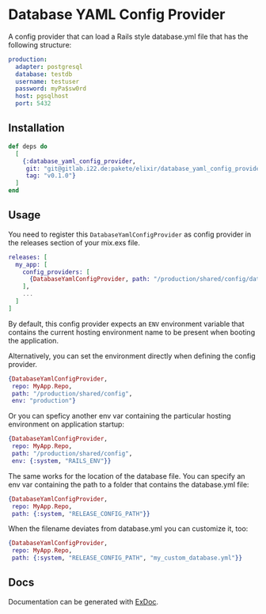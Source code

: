 # Database YAML Config Provider

A config provider that can load a Rails style database.yml file that has the
following structure:

```yaml
production:
  adapter: postgresql
  database: testdb
  username: testuser
  password: myPa$sw0rd
  host: pgsqlhost
  port: 5432
```

## Installation

```elixir
def deps do
  [
    {:database_yaml_config_provider,
     git: "git@gitlab.i22.de:pakete/elixir/database_yaml_config_provider.git",
     tag: "v0.1.0"}
  ]
end
```

## Usage

You need to register this `DatabaseYamlConfigProvider` as config provider in
the releases section of your mix.exs file.

```elixir
releases: [
  my_app: [
    config_providers: [
      {DatabaseYamlConfigProvider, path: "/production/shared/config/database.yml"}
    ],
    ...
  ]
]
```

By default, this config provider expects an `ENV` environment variable that
contains the current hosting environment name to be present when booting the
application.

Alternatively, you can set the environment directly when defining the config
provider.

```elixir
{DatabaseYamlConfigProvider,
 repo: MyApp.Repo,
 path: "/production/shared/config",
 env: "production"}
```

Or you can speficy another env var containing the particular hosting
environment on application startup:

```elixir
{DatabaseYamlConfigProvider,
 repo: MyApp.Repo,
 path: "/production/shared/config",
 env: {:system, "RAILS_ENV"}}
```

The same works for the location of the database file. You can specify an env
var containing the path to a folder that contains the database.yml file:

```elixir
{DatabaseYamlConfigProvider, 
 repo: MyApp.Repo,
 path: {:system, "RELEASE_CONFIG_PATH"}}
```

When the filename deviates from database.yml you can customize it, too:

```elixir
{DatabaseYamlConfigProvider,
 repo: MyApp.Repo,
 path: {:system, "RELEASE_CONFIG_PATH", "my_custom_database.yml"}}
```

## Docs

Documentation can be generated with
[ExDoc](https://github.com/elixir-lang/ex_doc).
